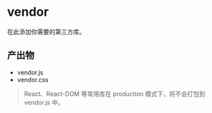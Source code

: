 # vendor

在此添加你需要的第三方库。

## 产出物

* vendor.js
* vendor.css

> React、React-DOM 等常用库在 production 模式下，将不会打包到 vendor.js 中。
